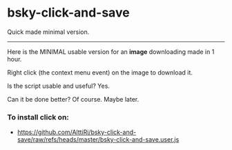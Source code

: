 # bsky-click-and-save
Quick made minimal version.

---

Here is the MINIMAL usable version for an **image** downloading made in 1 hour.

Right click (the context menu event) on the image to download it.

Is the script usable and useful? Yes.

Can it be done better? Of course. Maybe later.

### To install click on:
- https://github.com/AlttiRi/bsky-click-and-save/raw/refs/heads/master/bsky-click-and-save.user.js
